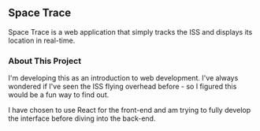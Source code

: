 ## Space Trace

Space Trace is a web application that simply tracks the ISS and displays its location in real-time.

### About This Project

I'm developing this as an introduction to web development. I've always wondered if I've seen the ISS flying overhead before - so I figured this would be a fun way to find out. 

I have chosen to use React for the front-end and am trying to fully develop the interface before diving into the back-end.
